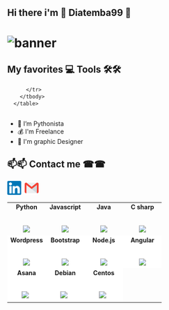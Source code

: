 ## Hi there i'm 🤝 Diatemba99 🤝
# ![banner](https://user-images.githubusercontent.com/58808297/103879785-33f44c00-50d0-11eb-8a7e-56e2e4048368.jpg)


<!--
Ceci est un commentaire pour faire des commentaires sur le readme de github
-->
## My  favorites 💻 Tools 🛠🛠 
<table>
        <tbody>
          <tr valign="top">
            <td width="25%" align="center">
              <span><b>Python</b></span><br><br><br>
              <img height="64px" src="https://cdn.svgporn.com/logos/python.svg">
            </td>
            <td width="25%" align="center">
              <span><b>Javascript</b></span><br><br><br>
              <img height="64px" src="https://cdn.svgporn.com/logos/javascript.svg">
            </td>
            <td width="25%" align="center">
              <span><b>Java</b></span><br><br><br>
              <img height="64px" src="https://cdn.svgporn.com/logos/java.svg">
            </td>
            <td width="25%" align="center">
              <span><b>C sharp</b></span><br><br><br>
              <img height="64px" src="https://cdn.svgporn.com/logos/c-sharp.svg">
            </td>
          </tr>
          <tr style="background-color: #fff;">
            <td width="25%" align="center">
              <span><b>Wordpress</b></span><br><br><br>
              <img height="64px" src="https://cdn.svgporn.com/logos/wordpress.svg">
            </td>
            <td width="25%" align="center">
              <span><b>Bootstrap</b></span><br><br><br>
              <img height="64px" src="https://cdn.svgporn.com/logos/bootstrap.svg">
            </td>
            <td width="25%" align="center">
              <span><b>Node.js</b></span><br><br><br>
              <img height="64px" src="https://cdn.svgporn.com/logos/nodejs.svg">
            </td>
            <td width="25%" align="center">
              <span><b>Angular</b></span><br><br><br>
              <img height="64px" src="https://cdn.svgporn.com/logos/angular-icon.svg">
            </td>
          </tr>
          <tr style="background-color: #fff;">
            <td width="25%" align="center">
              <span><b>Asana</b></span><br><br><br>
                <marquee behavior="" direction="right">
                    <img height="64px" src="https://cdn.svgporn.com/logos/asana.svg">
                </marquee>
            </td>
            <td width="25%" align="center">
              <span><b>Debian</b></span><br><br><br>
                <marquee behavior="" direction="right">
                    <img height="64px" src="https://cdn.svgporn.com/logos/debian.svg">
                </marquee>
            </td>
            <td width="25%" align="center">
              <span><b>Centos</b></span><br><br><br>
              <marquee behavior="" direction="right">
                    <img height="64px" src="https://cdn.svgporn.com/logos/centos-icon.svg">
              </marquee>
            </td>
           
          </tr>
        </tbody>
      </table>
   
##

- 🔭 I’m Pythonista
- 💰 I'm Freelance
- 🎨 I'm graphic Designer
##

## 📫📫 Contact me ☎☎

[<img src="https://github.com/Diatemba99/Diatemba99/blob/main/Linkedin.svg" alt="Linkedin logo" width="32">](https://sn.linkedin.com/in/martin-claude-diatta-a23ab5196) 
[<img src="https://cdn.worldvectorlogo.com/logos/devto.svg" alt="" width="30">](https://dev.to/diatemba99) 
[<img src="https://github.com/Diatemba99/Diatemba99/blob/main/Gmail.svg" alt="Gmail logo" height="32">](mailto:diatemba11@gmail.com)


